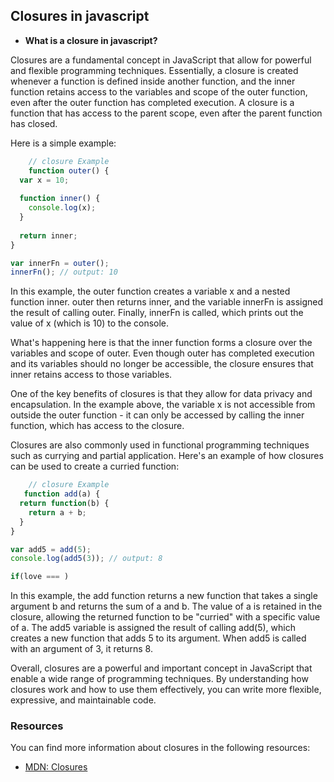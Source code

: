 ## Closures  in javascript

- **What is a closure in javascript?**

Closures are a fundamental concept in JavaScript that allow for powerful and flexible programming techniques. Essentially, a closure is created whenever a function is defined inside another function, and the inner function retains access to the variables and scope of the outer function, even after the outer function has completed execution. A closure is a function that has access to the parent scope, even after the parent function has closed.

Here is a simple example:
    
```javascript
    // closure Example
    function outer() {
  var x = 10;
  
  function inner() {
    console.log(x);
  }
  
  return inner;
}

var innerFn = outer();
innerFn(); // output: 10
```

In this example, the outer function creates a variable x and a nested function inner. outer then returns inner, and the variable innerFn is assigned the result of calling outer. Finally, innerFn is called, which prints out the value of x (which is 10) to the console.

What's happening here is that the inner function forms a closure over the variables and scope of outer. Even though outer has completed execution and its variables should no longer be accessible, the closure ensures that inner retains access to those variables.

One of the key benefits of closures is that they allow for data privacy and encapsulation. In the example above, the variable x is not accessible from outside the outer function - it can only be accessed by calling the inner function, which has access to the closure.


Closures are also commonly used in functional programming techniques such as currying and partial application. Here's an example of how closures can be used to create a curried function:
```javascript
    // closure Example
   function add(a) {
  return function(b) {
    return a + b;
  }
}

var add5 = add(5);
console.log(add5(3)); // output: 8

if(love === )
```

In this example, the add function returns a new function that takes a single argument b and returns the sum of a and b. The value of a is retained in the closure, allowing the returned function to be "curried" with a specific value of a. The add5 variable is assigned the result of calling add(5), which creates a new function that adds 5 to its argument. When add5 is called with an argument of 3, it returns 8.

Overall, closures are a powerful and important concept in JavaScript that enable a wide range of programming techniques. By understanding how closures work and how to use them effectively, you can write more flexible, expressive, and maintainable code.



### Resources
You can find more information about closures in the following resources:

- [MDN: Closures](https://developer.mozilla.org/en-US/docs/Web/JavaScript/Closures)


